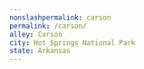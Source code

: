 ```yaml
---
﻿nonslashpermalink: carson
permalink: /carson/
alley: Carson
city: Hot Springs National Park
state: Arkansas
---
```

